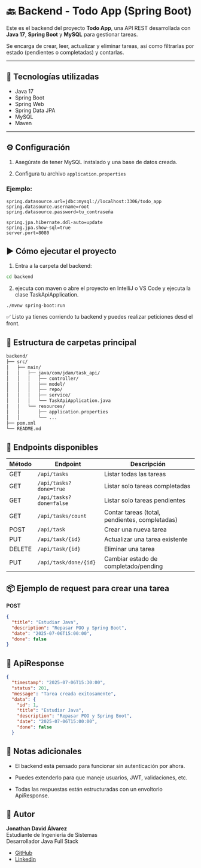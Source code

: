 # 🔙 Backend - Todo App (Spring Boot)

Este es el backend del proyecto **Todo App**, una API REST desarrollada con **Java 17**, **Spring Boot** y **MySQL** para gestionar tareas.

Se encarga de crear, leer, actualizar y eliminar tareas, así como filtrarlas por estado (pendientes o completadas) y contarlas.

---

## 🚀 Tecnologías utilizadas

- Java 17
- Spring Boot
- Spring Web
- Spring Data JPA
- MySQL
- Maven

---

## ⚙️ Configuración

1. Asegúrate de tener MySQL instalado y una base de datos creada.

2. Configura tu archivo `application.properties`

### Ejemplo:

```properties
spring.datasource.url=jdbc:mysql://localhost:3306/todo_app
spring.datasource.username=root
spring.datasource.password=tu_contraseña

spring.jpa.hibernate.ddl-auto=update
spring.jpa.show-sql=true
server.port=8080
```

## ▶️ Cómo ejecutar el proyecto

1. Entra a la carpeta del backend:
```bash
cd backend
```
2. ejecuta con maven o abre el proyecto en IntelliJ o VS Code y ejecuta la clase TaskApiApplication.
```bash
./mvnw spring-boot:run
```

✅ Listo ya tienes corriendo tu backend y puedes realizar peticiones desd el front.
## 📂 Estructura de carpetas principal

```bash
backend/
├── src/
│   ├── main/
│   │   ├── java/com/jdam/task_api/
│   │   │   ├── controller/
│   │   │   ├── model/
│   │   │   ├── repo/
│   │   │   ├── service/
│   │   │   └── TaskApiApplication.java
│   │   └── resources/
│   │       ├── application.properties
│   │       └── ...
├── pom.xml
└── README.md
```

## 📌 Endpoints disponibles

| Método | Endpoint                | Descripción                                    |
| ------ | ----------------------- | ---------------------------------------------- |
| GET    | `/api/tasks`            | Listar todas las tareas                        |
| GET    | `/api/tasks?done=true`  | Listar solo tareas completadas                 |
| GET    | `/api/tasks?done=false` | Listar solo tareas pendientes                  |
| GET    | `/api/tasks/count`      | Contar tareas (total, pendientes, completadas) |
| POST   | `/api/task`             | Crear una nueva tarea                          |
| PUT    | `/api/task/{id}`        | Actualizar una tarea existente                 |
| DELETE | `/api/task/{id}`        | Eliminar una tarea                             |
| PUT    | `/api/task/done/{id}`   | Cambiar estado de completado/pending           |

## 📦 Ejemplo de request para crear una tarea
**POST**

```json
{
  "title": "Estudiar Java",
  "description": "Repasar POO y Spring Boot",
  "date": "2025-07-06T15:00:00",
  "done": false
}
```

## 📝 ApiResponse
```json
{
  "timestamp": "2025-07-06T15:30:00",
  "status": 201,
  "message": "Tarea creada exitosamente",
  "data": {
    "id": 1,
    "title": "Estudiar Java",
    "description": "Repasar POO y Spring Boot",
    "date": "2025-07-06T15:00:00",
    "done": false
  }
```


## 🧠 Notas adicionales

- El backend está pensado para funcionar sin autenticación por ahora.

- Puedes extenderlo para que maneje usuarios, JWT, validaciones, etc.

- Todas las respuestas están estructuradas con un envoltorio ApiResponse.

## 👤 Autor

**Jonathan David Álvarez**  
Estudiante de Ingeniería de Sistemas  
Desarrollador Java Full Stack

- [GitHub](https://github.com/jdam97)
- [Linkedin](https://www.linkedin.com/in/jonathand-alvarez/)




